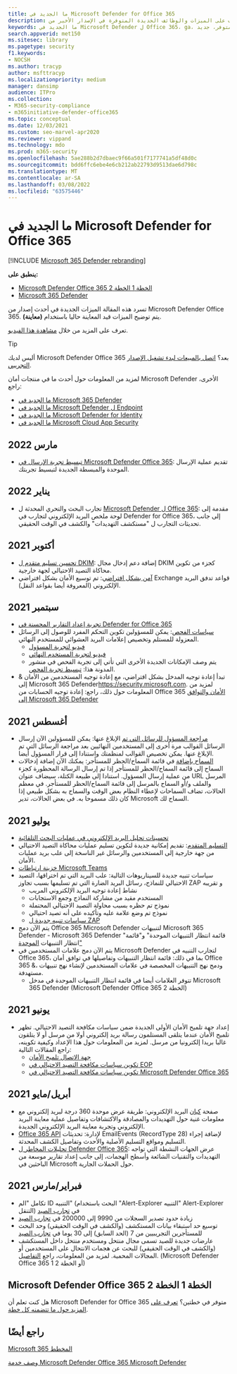 ```yaml
---
title: ما الجديد في Microsoft Defender for Office 365
description: تعرف على الميزات والوظائف الجديدة المتوفرة في الإصدار الأخير من Microsoft Defender Office 365.
keywords: ما الجديد في Microsoft Defender ل Office 365، ga، متوفر بشكل عام، إمكانات، متوفر، جديد
search.appverid: met150
ms.sitesec: library
ms.pagetype: security
f1.keywords:
- NOCSH
ms.author: tracyp
author: msfttracyp
ms.localizationpriority: medium
manager: dansimp
audience: ITPro
ms.collection:
- M365-security-compliance
- m365initiative-defender-office365
ms.topic: conceptual
ms.date: 12/03/2021
ms.custom: seo-marvel-apr2020
ms.reviewer: vippand
ms.technology: mdo
ms.prod: m365-security
ms.openlocfilehash: 5ae288b2d7dbaec9f66a501f7177741a5df48d0c
ms.sourcegitcommit: bdd6ffc6ebe4e6cb212ab22793d9513dae6d798c
ms.translationtype: MT
ms.contentlocale: ar-SA
ms.lasthandoff: 03/08/2022
ms.locfileid: "63575446"
---
```

# <a name="whats-new-in-microsoft-defender-for-office-365"></a>ما الجديد في Microsoft Defender for Office 365

[!INCLUDE [Microsoft 365 Defender rebranding](../includes/microsoft-defender-for-office.md)]

**ينطبق على:**

- [Microsoft Defender Office 365 الخطة 1 الخطة 2](defender-for-office-365.md)
- [Microsoft 365 Defender](../defender/microsoft-365-defender.md)

تسرد هذه المقالة الميزات الجديدة في أحدث إصدار من Microsoft Defender Office 365. يتم توضيح الميزات قيد المعاينة حاليا باستخدام **(معاينة)**.

تعرف على المزيد من خلال [مشاهدة هذا الفيديو](https://www.youtube.com/watch?v=Tdz6KfruDGo&list=PL3ZTgFEc7LystRja2GnDeUFqk44k7-KXf&index=3).

> [!TIP]
> أليس لديك Microsoft Defender Office 365 بعد؟ [اتصل بالمبيعات لبدء تشغيل الإصدار التجريبي](https://info.microsoft.com/ww-landing-M365SMB-web-contact.html).

لمزيد من المعلومات حول أحدث ما في منتجات أمان Microsoft Defender الأخرى، راجع:

- [ما الجديد في Microsoft 365 Defender](../defender/whats-new.md)
- [ما الجديد في Microsoft Defender ل Endpoint](../defender-endpoint/whats-new-in-microsoft-defender-endpoint.md)
- [ما الجديد في Microsoft Defender for Identity](/defender-for-identity/whats-new)
- [ما الجديد في Microsoft Cloud App Security](/cloud-app-security/release-notes)

## <a name="march-2022"></a>مارس 2022

- [تبسيط تجربة الإرسال في Microsoft Defender Office 365](https://techcommunity.microsoft.com/t5/microsoft-defender-for-office/streamlining-the-submissions-experience-in-microsoft-defender/ba-p/3152080): تقديم عملية الإرسال الموحدة والمبسطة الجديدة لتبسيط تجربتك.


## <a name="january-2022"></a>يناير 2022

- تجارب البحث والتحري المحدثة ل [Microsoft Defender ل Office 365](https://techcommunity.microsoft.com/t5/microsoft-defender-for-office/updated-hunting-and-investigation-experiences-for-microsoft/ba-p/3002015): مقدمة إلى لوحة ملخص البريد الإلكتروني لتجارب في Defender for Office 365، إلى جانب تحديثات التجارب ل "مستكشف التهديدات" والكشف في الوقت الحقيقي.


## <a name="october-2021"></a>أكتوبر 2021

- [تحسين تسليم متقدم ل DKIM](configure-advanced-delivery.md): إضافة دعم إدخال مجال DKIM كجزء من تكوين محاكاة التصيد الاحتيالي لجهة خارجية.
- [آمن بشكل افتراضي](secure-by-default.md): تم توسيع الأمان بشكل افتراضي Exchange قواعد تدفق البريد الإلكتروني (المعروفة أيضا بقواعد النقل).

## <a name="september-2021"></a>سبتمبر 2021

- [تجربة إعداد التقارير المحسنة في Defender for Office 365](https://techcommunity.microsoft.com/t5/microsoft-defender-for-office/improving-the-reporting-experience-in-microsoft-defender-for/ba-p/2760898)
- [سياسات الفحص](quarantine-policies.md): يمكن للمسؤولين تكوين التحكم المفرد للوصول إلى الرسائل المعزولة للمستلم وتخصيص إعلامات البريد العشوائي للمستخدم النهائي.
  - [فيديو لتجربة المسؤول](https://youtu.be/vnar4HowfpY)
  - [فيديو لتجربة المستخدم النهائي](https://youtu.be/s-vozLO43rI)
  - يتم وصف الإمكانات الجديدة الأخرى التي تأتي إلى تجربة الفحص في منشور المدونة هذا: [تبسيط تجربة الفحص](https://techcommunity.microsoft.com/t5/microsoft-defender-for-office/simplifying-the-quarantine-experience/ba-p/2676388).
- تبدأ إعادة توجيه المدخل بشكل افتراضي، مع إعادة توجيه المستخدمين من الأمان & إلى Microsoft 365 Defender<https://security.microsoft.com>. لمزيد من المعلومات حول ذلك، راجع: إعادة توجيه الحسابات من Office 365 [الأمان والتوافق إلى Microsoft 365 Defender](/microsoft-365/security/defender/microsoft-365-security-mdo-redirection)

## <a name="august-2021"></a>أغسطس 2021

- [مراجعة المسؤول للرسائل التي تم](admin-review-reported-message.md) الإبلاغ عنها: يمكن للمسؤولين الآن إرسال الرسائل القوالب مرة أخرى إلى المستخدمين النهائيين بعد مراجعة الرسائل التي تم الإبلاغ عنها. يمكن تخصيص القوالب لمنظمتك واستنادا إلى قرار المسؤول أيضا.
- [السماح بإضافة](manage-tenant-allows.md) في قائمة السماح/الحظر للمستأجر: يمكنك الآن إضافة إدخالات السماح إلى قائمة السماح/الحظر للمستأجر إذا تم إرسال الرسالة المحظورة كجزء من عملية إرسال المسؤول. استنادا إلى طبيعة الكتلة، سيضاف عنوان URL المرسل والملف و/أو السماح بالمرسل إلى قائمة السماح/الحظر للمستأجر. في معظم الحالات، تضاف السماحات لإعطاء النظام بعض الوقت والسماح به بشكل طبيعي إذا كان ذلك مسموحا به. في بعض الحالات، تدير Microsoft السماح لك.

## <a name="july-2021"></a>يوليو 2021

- [تحسينات تحليل البريد الإلكتروني في عمليات البحث التلقائية](email-analysis-investigations.md)
- [التسليم المتقدم](configure-advanced-delivery.md): تقديم إمكانية جديدة لتكوين تسليم عمليات محاكاة التصيد الاحتيالي من جهة خارجية إلى المستخدمين والرسائل غير الناسخة إلى علب بريد عمليات الأمان.
- [خزينة ارتباطات Microsoft Teams](safe-links.md#safe-links-settings-for-microsoft-teams)
- سياسات تنبيه جديدة للسيناريوهات التالية: علب البريد التي تم اختراقها، التصيد الاحتيالي للنماذج، رسائل البريد الضارة التي تم تسليمها بسبب تجاوز ZAP و تقريبه
  - نشاط إعادة توجيه البريد الإلكتروني المريب
  - المستخدم مقيد من مشاركة النماذج وجمع الاستجابات
  - نموذج تم حظره بسبب محاولة التصيد الاحتيالي المحتملة
  - نموذج تم وضع علامة عليه وتأكيده على أنه تصيد احتيالي
  - [سياسات تنبيه جديدة ل ZAP](../../compliance/new-defender-alert-policies.md)
- يتم الآن دمج Office 365 Microsoft Defender لتنبيهات Microsoft 365 Defender - Microsoft 365 Defender "قائمة انتظار التنبيهات الموحدة" و"قائمة انتظار التنبيهات [الموحدة"](../defender/investigate-alerts.md)
- [](user-tags.md) يتم الآن دمج علامات المستخدمين في Microsoft Defender لتجارب التنبيه في Office 365، بما في ذلك: قائمة انتظار التنبيهات وتفاصيلها في توافق أمان Office 365 &، ودمج نهج التنبيهات المخصصة في علامات المستخدمين لإنشاء نهج تنبيهات مستهدفة.
  - تتوفر العلامات أيضا في قائمة انتظار التنبيهات الموحدة في مدخل Microsoft 365 Defender (Microsoft Defender Office 365 الخطة 2)

## <a name="june-2021"></a>يونيو 2021

- إعداد جهة تلميح الأمان الأولى الجديدة ضمن سياسات مكافحة التصيد الاحتيالي. تظهر تلميح الأمان عندما يتلقى المستلمون رسالة بريد إلكتروني أولا من مرسل أو لا يتلقون غالبا بريدا إلكترونيا من مرسل. لمزيد من المعلومات حول هذا الإعداد وكيفية تكوينه، راجع المقالات التالية:
  - [جهة الاتصال تلميح الأمان](set-up-anti-phishing-policies.md#first-contact-safety-tip)
  - [تكوين سياسات مكافحة التصيد الاحتيالي في EOP](configure-anti-phishing-policies-eop.md)
  - [تكوين سياسات مكافحة التصيد الاحتيالي في Microsoft Defender Office 365](configure-mdo-anti-phishing-policies.md)

## <a name="aprilmay-2021"></a>أبريل/مايو 2021

- صفحة [كيان](mdo-email-entity-page.md) البريد الإلكتروني: طريقة عرض موحدة 360 درجة لبريد إلكتروني مع معلومات غنية حول التهديدات والمصادقة والاكتشافات وتفاصيل عملية معاينة البريد الإلكتروني وتجربة معاينة البريد الإلكتروني الجديدة.
- [Office 365 API](/office/office-365-management-api/office-365-management-activity-api-schema#email-message-events) لإدارة: تحديثات EmailEvents (RecordType 28) لإضافة إجراء التسليم ومواقع التسليم الأصلية والأحدث وتفاصيل الكشف المحدثة.
- [تحليلات المخاطر ل Defender Office 365](/microsoft-365/security/defender/threat-analytics): عرض الجهات النشطة التي تواجه التهديدات والتقنيات الشائعة وأسطح الهجمات، إلى جانب إعداد تقارير موسعة من الباحثين في Microsoft حول الحملات الجارية.

## <a name="februarymarch-2021"></a>فبراير/مارس 2021

- تكامل "الم ID التنبيه" (البحث باستخدام "Alert-Explorer التنبيه" Alert-Explorer التنقل) في [تجارب الصيد](threat-explorer.md)
- زيادة حدود تصدير السجلات من 9990 إلى 200000 في [تجارب الصيد](threat-explorer.md)
- توسيع حد استبقاء بيانات المستكشف (والكشف في الوقت الحقيقي) وحد البحث للمستأجرين التجريبيين من 7 (الحد السابق) إلى 30 يوما في [تجارب الصيد](threat-explorer.md)
- عارضات جديدة للصيد تسمى مجال منتحل  ومستخدم منتحل داخل المستكشف (والكشف في الوقت الحقيقي) للبحث عن هجمات الانتحال على المستخدمين أو المجالات المحمية. لمزيد من المعلومات، راجع [التفاصيل](threat-explorer.md#view-phishing-emails-sent-to-impersonated-users-and-domains). (Microsoft Defender Office 365 1 أو الخطة 2)


## <a name="microsoft-defender-for-office-365-plan-1-and-plan-2"></a>Microsoft Defender Office 365 الخطة 1 الخطة 2

هل كنت تعلم أن Microsoft Defender for Office 365 متوفر في خطتين؟ [تعرف على المزيد حول ما تتضمنه كل خطة](defender-for-office-365.md#microsoft-defender-for-office-365-plan-1-and-plan-2).

## <a name="see-also"></a>راجع أيضًا

[Microsoft 365 المخطط](https://www.microsoft.com/microsoft-365/roadmap)

[وصف خدمة Microsoft Defender Office 365 Microsoft Defender](/office365/servicedescriptions/office-365-advanced-threat-protection-service-description)
